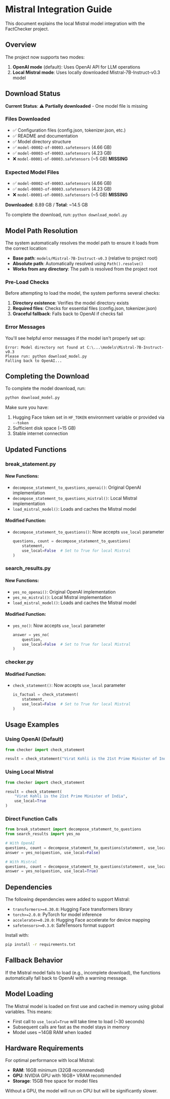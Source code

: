 # Mistral Integration Guide

This document explains the local Mistral model integration with the FactChecker project.

## Overview

The project now supports two modes:
1. **OpenAI mode** (default): Uses OpenAI API for LLM operations
2. **Local Mistral mode**: Uses locally downloaded Mistral-7B-Instruct-v0.3 model

## Download Status

**Current Status**: ⚠️ **Partially downloaded** - One model file is missing

### Files Downloaded
- ✅ Configuration files (config.json, tokenizer.json, etc.)
- ✅ README and documentation
- ✅ Model directory structure
- ✅ `model-00002-of-00003.safetensors` (4.66 GB)
- ✅ `model-00003-of-00003.safetensors` (4.23 GB)
- ❌ `model-00001-of-00003.safetensors` (~5 GB) **MISSING**

### Expected Model Files
- ✅ `model-00002-of-00003.safetensors` (4.66 GB)
- ✅ `model-00003-of-00003.safetensors` (4.23 GB)
- ❌ `model-00001-of-00003.safetensors` (~5 GB) **MISSING**

**Downloaded**: 8.89 GB / **Total**: ~14.5 GB

To complete the download, run: `python download_model.py`

## Model Path Resolution

The system automatically resolves the model path to ensure it loads from the correct location:

- **Base path**: `models/Mistral-7B-Instruct-v0.3` (relative to project root)
- **Absolute path**: Automatically resolved using `Path().resolve()`
- **Works from any directory**: The path is resolved from the project root

### Pre-Load Checks

Before attempting to load the model, the system performs several checks:

1. **Directory existence**: Verifies the model directory exists
2. **Required files**: Checks for essential files (config.json, tokenizer.json)
3. **Graceful fallback**: Falls back to OpenAI if checks fail

### Error Messages

You'll see helpful error messages if the model isn't properly set up:

```
Error: Model directory not found at C:\...\models\Mistral-7B-Instruct-v0.3
Please run: python download_model.py
Falling back to OpenAI...
```

## Completing the Download

To complete the model download, run:

```bash
python download_model.py
```

Make sure you have:
1. Hugging Face token set in `HF_TOKEN` environment variable or provided via `--token`
2. Sufficient disk space (~15 GB)
3. Stable internet connection

## Updated Functions

### break_statement.py

#### New Functions:
- `decompose_statement_to_questions_openai()`: Original OpenAI implementation
- `decompose_statement_to_questions_mistral()`: Local Mistral implementation
- `load_mistral_model()`: Loads and caches the Mistral model

#### Modified Function:
- `decompose_statement_to_questions()`: Now accepts `use_local` parameter
  ```python
  questions, count = decompose_statement_to_questions(
      statement, 
      use_local=False  # Set to True for local Mistral
  )
  ```

### search_results.py

#### New Functions:
- `yes_no_openai()`: Original OpenAI implementation
- `yes_no_mistral()`: Local Mistral implementation
- `load_mistral_model()`: Loads and caches the Mistral model

#### Modified Function:
- `yes_no()`: Now accepts `use_local` parameter
  ```python
  answer = yes_no(
      question, 
      use_local=False  # Set to True for local Mistral
  )
  ```

### checker.py

#### Modified Function:
- `check_statement()`: Now accepts `use_local` parameter
  ```python
  is_factual = check_statement(
      statement, 
      use_local=False  # Set to True for local Mistral
  )
  ```

## Usage Examples

### Using OpenAI (Default)
```python
from checker import check_statement

result = check_statement("Virat Kohli is the 21st Prime Minister of India")
```

### Using Local Mistral
```python
from checker import check_statement

result = check_statement(
    "Virat Kohli is the 21st Prime Minister of India",
    use_local=True
)
```

### Direct Function Calls
```python
from break_statement import decompose_statement_to_questions
from search_results import yes_no

# With OpenAI
questions, count = decompose_statement_to_questions(statement, use_local=False)
answer = yes_no(question, use_local=False)

# With Mistral
questions, count = decompose_statement_to_questions(statement, use_local=True)
answer = yes_no(question, use_local=True)
```

## Dependencies

The following dependencies were added to support Mistral:

- `transformers>=4.30.0`: Hugging Face transformers library
- `torch>=2.0.0`: PyTorch for model inference
- `accelerate>=0.20.0`: Hugging Face accelerate for device mapping
- `safetensors>=0.3.0`: SafeTensors format support

Install with:
```bash
pip install -r requirements.txt
```

## Fallback Behavior

If the Mistral model fails to load (e.g., incomplete download), the functions automatically fall back to OpenAI with a warning message.

## Model Loading

The Mistral model is loaded on first use and cached in memory using global variables. This means:
- First call to `use_local=True` will take time to load (~30 seconds)
- Subsequent calls are fast as the model stays in memory
- Model uses ~14GB RAM when loaded

## Hardware Requirements

For optimal performance with local Mistral:
- **RAM**: 16GB minimum (32GB recommended)
- **GPU**: NVIDIA GPU with 16GB+ VRAM recommended
- **Storage**: 15GB free space for model files

Without a GPU, the model will run on CPU but will be significantly slower.

